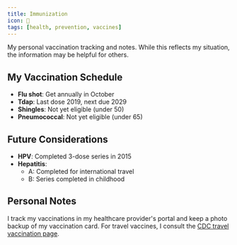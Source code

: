 ```yaml
---
title: Immunization
icon: 💉
tags: [health, prevention, vaccines]
---
```


My personal vaccination tracking and notes. While this reflects my situation, the information may be helpful for others.

## My Vaccination Schedule

- **Flu shot**: Get annually in October
- **Tdap**: Last dose 2019, next due 2029
- **Shingles**: Not yet eligible (under 50)
- **Pneumococcal**: Not yet eligible (under 65)

## Future Considerations

- **HPV**: Completed 3-dose series in 2015
- **Hepatitis**:
  - A: Completed for international travel
  - B: Series completed in childhood

## Personal Notes

I track my vaccinations in my healthcare provider's portal and keep a photo backup of my vaccination card. For travel vaccines, I consult the [CDC travel vaccination page](https://wwwnc.cdc.gov/travel/destinations/list).
